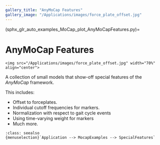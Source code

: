 ```yaml
---
gallery_title: "AnyMoCap Features"
gallery_image: "/Applications/images/force_plate_offset.jpg"
---
```


(sphx_glr_auto_examples_MoCap_plot_AnyMoCapFeatures.py)=

# AnyMoCap Features

````{sidebar} **Example**
<img src="/Applications/images/force_plate_offset.jpg" width="70%" align="center">
````

A collection of small models that show-off special features of the
*AnyMoCap* framework.

This includes:

* Offset to forceplates.
* Individual cutoff frequencies for markers.
* Normalization with respect to gait cycle events
* Using time-varying weight for markers
* Much more.

```{admonition} **Main file location in AMMR:**
:class: seealso
{menuselection}`Application --> MocapExamples --> SpecialFeatures`
```